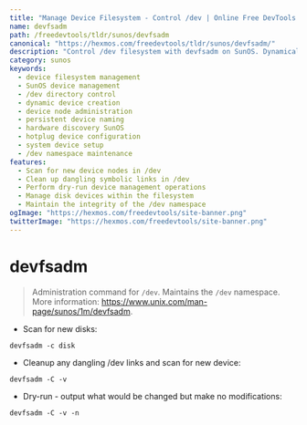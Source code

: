 ```yaml
---
title: "Manage Device Filesystem - Control /dev | Online Free DevTools by Hexmos"
name: devfsadm
path: /freedevtools/tldr/sunos/devfsadm
canonical: "https://hexmos.com/freedevtools/tldr/sunos/devfsadm/"
description: "Control /dev filesystem with devfsadm on SunOS. Dynamically manage device nodes, scan for new devices, and clean up dangling links. Free online tool, no registration required."
category: sunos
keywords:
  - device filesystem management
  - SunOS device management
  - /dev directory control
  - dynamic device creation
  - device node administration
  - persistent device naming
  - hardware discovery SunOS
  - hotplug device configuration
  - system device setup
  - /dev namespace maintenance
features:
  - Scan for new device nodes in /dev
  - Clean up dangling symbolic links in /dev
  - Perform dry-run device management operations
  - Manage disk devices within the filesystem
  - Maintain the integrity of the /dev namespace
ogImage: "https://hexmos.com/freedevtools/site-banner.png"
twitterImage: "https://hexmos.com/freedevtools/site-banner.png"
---
```


# devfsadm

> Administration command for `/dev`. Maintains the `/dev` namespace.
> More information: <https://www.unix.com/man-page/sunos/1m/devfsadm>.

- Scan for new disks:

`devfsadm -c disk`

- Cleanup any dangling /dev links and scan for new device:

`devfsadm -C -v`

- Dry-run - output what would be changed but make no modifications:

`devfsadm -C -v -n`
